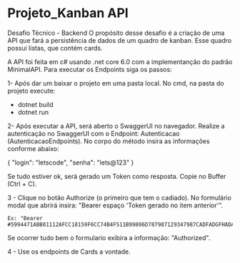 # Projeto_Kanban API

Desafio Técnico - Backend
O propósito desse desafio é a criação de uma API que fará a persistência de dados de um quadro de kanban. Esse quadro possui listas, que contém cards.

A API foi feita em c# usando .net core 6.0 com a implementanção do padrão MinimalAPI.
Para executar os Endpoints siga os passos: 

1- Após dar um baixar o projeto em uma pasta local. No cmd, na pasta do projeto execute:

 - dotnet build 
 - dotnet run

2- Após executar a API, será aberto o SwaggerUI no navegador. Realize a autenticação no SwaggerUI com o Endpoint: Autenticacao (AutenticacaoEndpoints). No corpo do método insira as informações conforme abaixo:

{
  "login": "letscode",
  "senha": "lets@123"
}

Se tudo estiver ok, será gerado um Token como resposta. Copie no Buffer (Ctrl + C).

3 - Clique no botão Authorize (o primeiro que tem o cadiado). 
    No formulário modal que abrirá insira: "Bearer espaço 'Token gerado no item anterior'". 

    Ex: "Bearer #5994471ABB01112AFCC18159F6CC74B4F511B99806D787987129347987CADFADGFHADAER5"

Se ocorrer tudo bem o formulario exibira a informação: "Authorized".

4 - Use os endpoints de Cards a vontade.

